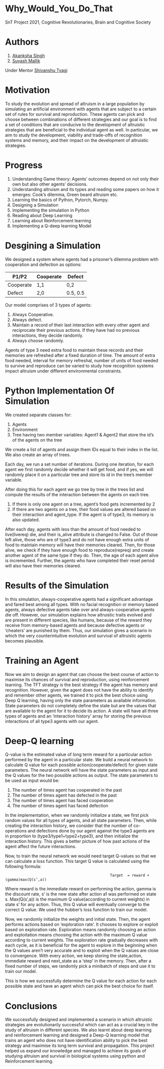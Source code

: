 # Why_Would_You_Do_That
SnT Project 2021, Cognitive Revolutionaries, Brain and Cognitive Society

# Authors
1. [Akanksha Singh](https://github.com/s-akanksha "Akanksha Singh's GitHub Profile")
2. [Suyash Mallik](https://github.com/zapmonkey02 "Suyash Mallik's Github Profile")

Under Mentor [Shivanshu Tyagi](https://github.com/spazewalker "Shivanshu Tyagi's Github Profile")

# Motivation

To study the evolution and spread of altruism in a large population by simulating an artificial environment with agents that are subject to a certain set of rules for survival and reproduction. These agents can pick and choose between combinations of different strategies and our goal is to find a set of conditions that are conducive to the development of altruistic strategies that are beneficial to the individual agent as well. In particular, we aim to study the development, viability and trade-offs of recognition systems and memory, and their impact on the development of altruistic strategies. 

# Progress

1. Understanding Game theory: Agents’ outcomes depend on not only their own but also other agents’ decisions. 
2. Understanding altruism and its types and reading some papers on how it emerges: Cook’s dilemma, Green beard altruism etc.
3. Learning the basics of Python, Pytorch, Numpy.
4. Designing a Simulation
5. Implementing the simulation in Python
6. Reading about Deep Learning
7. Learning about Reinforcement learning
8. Implementing a Q-deep learning Model

# Desgining a Simulation

We designed a system where agents had a prisoner’s dilemma problem with cooperation and defection as options: 

|   P1/P2   | Cooperate | Defect |
| --------- | --------- | ------ |
| Cooperate |    1,1    |   0,2  |
|  Defect   |    2,0    |0.5, 0.5|


Our model comprises of 3 types of agents:


1. Always Cooperative.
2. Always defect.
3. Maintain a record of their last interaction with every other agent and reciprocate their previous actions. If they have had no previous interactions, they decide randomly.
4. Always choose randomly.


Agents of type 3 need extra food to maintain these records and their memories are refreshed after a fixed duration of time. The amount of extra food needed, interval for memory refreshal, number of units of food needed to survive and reproduce can be varied to study how recognition systems impact altruism under different environmental constraints.

# Python Implementation Of Simulation

We created separate classes for:

1. Agents
2. Environment
3. Tree having two member variables: Agent1 & Agent2 that store the id’s of the agents on the tree

We create a list of agents and assign them IDs equal to their index in the list. We also create an array of trees.

Each day, we run a set number of iterations. During one iteration, for each agent we first randomly decide whether it will get food, and if yes, we will randomly place it on a particular tree and store its id in the tree’s member variable.

After doing this for each agent we go tree by tree in the trees list and compute the results of the interaction between the agents on each tree.

1. If there is only one agent on a tree, agent’s food gets incremented by 2
2. If there are two agents on a tree, their food values are altered based on their interaction and agent_type. If the agent is of type3, its memory is also updated.

After each day, agents with less than the amount of food needed to live(livereq) die, and their is_alive attribute is changed to False. Out of those left alive, those who are of type3 and do not have enough extra units of food to maintain memory will have their memories cleared. Then, for those alive, we check if they have enough food to reproduce(repreq) and create another agent of the same type if they do. Then, the age of each agent alive is incremented. Further, the agents who have completed their reset period will also have their memories cleared.

# Results of the Simulation

In this simulation, always-cooperative agents had a significant advantage and fared best among all types. With no facial recognition or memory based agents, always defective agents take over and always-cooperative agents die off. However, our simulation explains how altruistic traits evolved and are present in different species, like humans, because of the reward they receive from memory-based agents and because defective agents or ‘cheaters’ are punished by them. Thus, our simulation gives a scenario in which the very counterintuitive evolution and survival of altruistic agents becomes plausible. 

# Training an Agent 

Now we aim to design an agent that can choose the best course of action to maximise its chances of survival and reproduction, using reinforcement learning. The TFT strategy is the best strategy if the agent has memory and recognition. However, given the agent does not have the ability to identify and remember other agents, we trained it to pick the best choice using Deep Q learning, having only the state parameters as available information. State parameters do not completely define the state but are the values that are available to the agent for it to decide its action. A state will have all three types of agents and an ‘interaction history’ array for storing the previous interactions of all type3 agents with our agent. 

# Deep-Q learning

Q-value is the estimated value of long term reward for a particular action performed by the agent in a particular state. We build a neural network to calculate Q value for each possible action(cooperate/defect) for given state parameters. The neural network will have the state parameters as input and the Q values for the two possible actions as output. The state parameters to be used as input would be:

1. The number of times agent has cooperated in the past
2. The number of times agent has defected in the past
3. The number of times agent has faced cooperation
4. The number of times agent has faced defection

In the implementation, when we randomly initialize a state, we first pick random values for all types of agents, and all state parameters. Then, while creating the interaction history, we consider that the number of co-operations and defections done by our agent against the type3 agents are in proportion to (type3/type1+type2+type3), and then initialize the interaction history. This gives a better picture of how past actions of the agent affect the future interactions. 

Now, to train the neural network we would need target Q-values so that we can calculate a loss function. This target Q value is calculated using the following formula:

                                                    Target  = reward + (gamma)max(Q(s’,a))

Where reward is the immediate reward on performing the action, gamma is the discount rate, s’  is the new state after action a1 was performed on state s. Max(Q(s’,a)) is the maximum Q value(according to current weights) in state s’ for any action. Thus, this Q value will eventually converge to the correct Q value. We used the hubber’s loss function to train our model. 

Now, we randomly initialize the weights and initial state. Then, the agent performs actions based on ‘exploration rate’. It chooses to explore or exploit based on exploration rate. Exploration means randomly choosing an action and exploitation means choosing the action with the maximum Q value according to current weights. The exploration rate gradually decreases with each cycle, as it is beneficial for the agent to explore in the beginning when the Q values aren’t very accurate and to exploit when the Q values are close to convergence. With every action, we keep storing the state,action, immediate reward and next_state as a ‘step’ in the memory. Then, after a fixed number of steps, we randomly pick a minibatch of steps and use it to train our model. 

This is how we successfully determine the Q value for each action for each possible state and have an agent which can pick the best choice for itself. 
 
 # Conclusions
 
We successfully designed and implemented a scenario in which altruistic strategies are evolutionarily successful which can act as a crucial key in the study of altruism in different species. We also learnt about deep learning and reinforcement learning and designed a Deep-Q learning model that trains an agent who does not have identification ability to pick the best strategy and maximise its long term survival and propagation. This project helped us expand our knowledge and managed to achieve its goals of studying altruism and survival in biological systems using python and Reinforcement learning.








